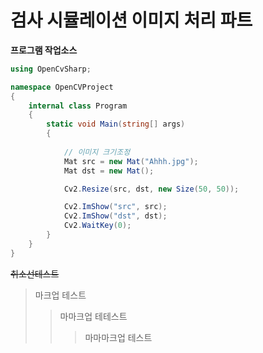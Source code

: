 # 검사 시뮬레이션 이미지 처리 파트 

**프로그램 작업소스**
```cs
using OpenCvSharp;

namespace OpenCVProject
{
    internal class Program
    {
        static void Main(string[] args)
        {
           
            // 이미지 크기조정
            Mat src = new Mat("Ahhh.jpg");
            Mat dst = new Mat();

            Cv2.Resize(src, dst, new Size(50, 50));

            Cv2.ImShow("src", src);
            Cv2.ImShow("dst", dst);
            Cv2.WaitKey(0);
        }
    }
}
```
~~취소선테스트~~



> 마크업 테스트
> > 마마크업 테테스트
> > > 마마마크업 테스트
